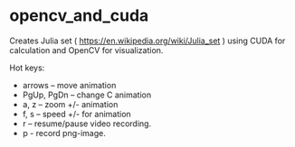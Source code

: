 # opencv_and_cuda

Creates Julia set ( https://en.wikipedia.org/wiki/Julia_set ) using CUDA for calculation and OpenCV for visualization. 

Hot keys:
* arrows – move animation
* PgUp, PgDn – change C animation
* a, z – zoom +/- animation
* f, s – speed +/- for animation
* r – resume/pause video recording.
* p - record png-image.
